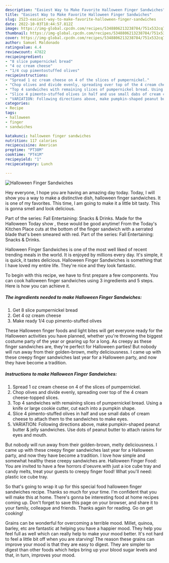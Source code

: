 ```yaml
---
description: "Easiest Way to Make Favorite Halloween Finger Sandwiches"
title: "Easiest Way to Make Favorite Halloween Finger Sandwiches"
slug: 2523-easiest-way-to-make-favorite-halloween-finger-sandwiches
date: 2022-10-03T18:44:57.812Z
image: https://img-global.cpcdn.com/recipes/5348806213238784/751x532cq70/halloween-finger-sandwiches-recipe-main-photo.jpg
thumbnail: https://img-global.cpcdn.com/recipes/5348806213238784/751x532cq70/halloween-finger-sandwiches-recipe-main-photo.jpg
cover: https://img-global.cpcdn.com/recipes/5348806213238784/751x532cq70/halloween-finger-sandwiches-recipe-main-photo.jpg
author: Samuel Maldonado
ratingvalue: 4.4
reviewcount: 47822
recipeingredient:
- "8 slice pumpernickel bread"
- "4 oz cream cheese"
- "1/4 cup pimentostuffed olives"
recipeinstructions:
- "Spread 1 oz cream cheese on 4 of the slices of pumpernickel."
- "Chop olives and divide evenly, spreading over top of the 4 cream cheese-topped slices."
- "Top 4 sandwiches with remaining slices of pumpernickel bread. Using a knife or large cookie cutter, cut each into a pumpkin shape."
- "Slice 4 pimento-stuffed olives in half and use small dabs of cream cheese to attach them to the sandwiches to make eyes."
- "VARIATION: Following directions above, make pumpkin-shaped peanut butter &amp; jelly sandwiches. Use dots of peanut butter to attach raisins for eyes and mouth."
categories:
- Recipe
tags:
- halloween
- finger
- sandwiches

katakunci: halloween finger sandwiches 
nutrition: 117 calories
recipecuisine: American
preptime: "PT38M"
cooktime: "PT41M"
recipeyield: "1"
recipecategory: Lunch

---
```



![Halloween Finger Sandwiches](https://img-global.cpcdn.com/recipes/5348806213238784/751x532cq70/halloween-finger-sandwiches-recipe-main-photo.jpg)

Hey everyone, I hope you are having an amazing day today. Today, I will show you a way to make a distinctive dish, halloween finger sandwiches. It is one of my favorites. This time, I am going to make it a little bit tasty. This is gonna smell and look delicious.

Part of the series: Fall Entertaining: Snacks &amp; Drinks. Made for the Halloween Today show , these would be good anytime! From the Today&#39;s Kitchen Place cuts at the bottom of the finger sandwich with a serrated blade that&#39;s been smeared with red. Part of the series: Fall Entertaining: Snacks &amp; Drinks.

Halloween Finger Sandwiches is one of the most well liked of recent trending meals in the world. It is enjoyed by millions every day. It's simple, it is quick, it tastes delicious. Halloween Finger Sandwiches is something that I have loved my entire life. They're nice and they look fantastic.


To begin with this recipe, we have to first prepare a few components. You can cook halloween finger sandwiches using 3 ingredients and 5 steps. Here is how you can achieve it.

<!--inarticleads1-->

##### The ingredients needed to make Halloween Finger Sandwiches:

1. Get 8 slice pumpernickel bread
1. Get 4 oz cream cheese
1. Make ready 1/4 cup pimento-stuffed olives


These Halloween finger foods and light bites will get everyone ready for the Halloween activities you have planned, whether you&#39;re throwing the biggest costume party of the year or gearing up for a long. As creepy as these finger sandwiches are, they&#39;re perfect for Halloween parties! But nobody will run away from their golden-brown, melty deliciousness. I came up with these creepy finger sandwiches last year for a Halloween party, and now they have become a tradition. 

<!--inarticleads2-->

##### Instructions to make Halloween Finger Sandwiches:

1. Spread 1 oz cream cheese on 4 of the slices of pumpernickel.
1. Chop olives and divide evenly, spreading over top of the 4 cream cheese-topped slices.
1. Top 4 sandwiches with remaining slices of pumpernickel bread. Using a knife or large cookie cutter, cut each into a pumpkin shape.
1. Slice 4 pimento-stuffed olives in half and use small dabs of cream cheese to attach them to the sandwiches to make eyes.
1. VARIATION: Following directions above, make pumpkin-shaped peanut butter &amp; jelly sandwiches. Use dots of peanut butter to attach raisins for eyes and mouth.


But nobody will run away from their golden-brown, melty deliciousness. I came up with these creepy finger sandwiches last year for a Halloween party, and now they have become a tradition. I love how simple and somewhat healthy these creepy sandwiches are. Halloween Finger Food: You are invited to have a few horrors d&#39;oeuvre.with just a ice cube tray and candy melts, treat your guests to creepy finger food! What you&#39;ll need: plastic ice cube tray. 

So that's going to wrap it up for this special food halloween finger sandwiches recipe. Thanks so much for your time. I'm confident that you will make this at home. There's gonna be interesting food at home recipes coming up. Don't forget to save this page on your browser, and share it to your family, colleague and friends. Thanks again for reading. Go on get cooking!

Grains can be wonderful for overcoming a terrible mood. Millet, quinoa, barley, etc are fantastic at helping you have a happier mood. They help you feel full as well which can really help to make your mood better. It's not hard to feel a little bit off when you are starving! The reason these grains can improve your mood is that they are easy to digest. They are simpler to digest than other foods which helps bring up your blood sugar levels and that, in turn, improves your mood.
